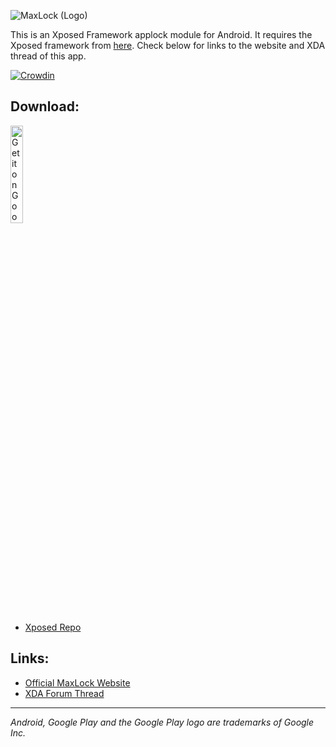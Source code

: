 ![MaxLock (Logo)](http://i.imgur.com/wxNJX7O.png?1)

This is an Xposed Framework applock module for Android. It requires the Xposed framework from [here](http://repo.xposed.info/module/de.robv.android.xposed.installer). Check below for links to the website and XDA thread of this app.

[![Crowdin](https://d322cqt584bo4o.cloudfront.net/MaxLock/localized.svg)](https://crowdin.com/project/MaxLock)

Download:
--------
<a href="https://play.google.com/store/apps/details?id=de.Maxr1998.xposed.maxlock&utm_source=global_co&utm_medium=prtnr&utm_content=Mar2515&utm_campaign=PartBadge&pcampaignid=MKT-AC-global-none-all-co-pr-py-PartBadges-Oct1515-1"><img width=20% alt="Get it on Google Play" src="https://play.google.com/intl/en_us/badges/images/apps/en-play-badge.png" /></a>
+ [Xposed Repo](http://repo.xposed.info/module/de.maxr1998.xposed.maxlock)

Links:
-----
+ [Official MaxLock Website](http://maxlock.maxr1998.de/)
+ [XDA Forum Thread](http://forum.xda-developers.com/xposed/modules/app-maxlock-applock-alternative-t2883624/post55583623)

---
*Android, Google Play and the Google Play logo are trademarks of Google Inc.*
